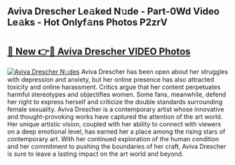 ## Aviva Drescher Le𝚊ked N𝚞de - Part-0Wd Video Le𝚊ks - Hot Onlyf𝚊ns Photos P2zrV

# <h2><a href="http://ab38192.deff.icu/?id=Aviva+Drescher">🔗 New 👉🔴 Aviva Drescher VIDEO Photos</a></h2>

[![Aviva Drescher N𝚞des](https://i.imgur.com/rIISA9y.gif)](http://ab38192.deff.icu/?id=Aviva+Drescher)
Aviva Drescher has been open about her struggles with depression and anxiety, but her online presence has also attracted toxicity and online harassment. Critics argue that her content perpetuates harmful stereotypes and objectifies women. Some fans, meanwhile, defend her right to express herself and criticize the double standards surrounding female sexuality. Aviva Drescher is a contemporary artist whose innovative and thought-provoking works have captured the attention of the art world. Her unique artistic vision, coupled with her ability to connect with viewers on a deep emotional level, has earned her a place among the rising stars of contemporary art. With her continued exploration of the human condition and her commitment to pushing the boundaries of her craft, Aviva Drescher is sure to leave a lasting impact on the art world and beyond.
